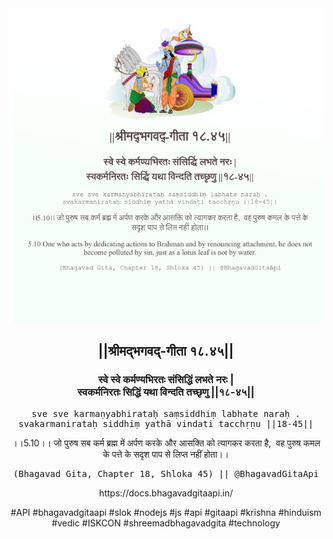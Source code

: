<img src="../../asset/BG_18_45.png"/>
<center><h2>||श्रीमद्‍भगवद्‍-गीता १८.४५||</h2>
<h3>स्वे स्वे कर्मण्यभिरतः संसिद्धिं लभते नरः |<br/>स्वकर्मनिरतः सिद्धिं यथा विन्दति तच्छृणु ||१८-४५||</h3>
<pre>sve sve karmaṇyabhirataḥ saṃsiddhiṃ labhate naraḥ .<br/>svakarmanirataḥ siddhiṃ yathā vindati tacchṛṇu ||18-45||</pre>
<p>।।5.10।। जो पुरुष सब कर्म ब्रह्म में अर्पण करके और आसक्ति को त्यागकर करता है,  वह पुरुष कमल के पत्ते के सदृश पाप से लिप्त नहीं होता।।</p>
<pre>(Bhagavad Gita, Chapter 18, Shloka 45) || @BhagavadGitaApi</pre><p>https://docs.bhagavadgitaapi.in/</p><p>#API #bhagavadgitaapi #slok #nodejs #js #api #gitaapi #krishna #hinduism #vedic #ISKCON #shreemadbhagavadgita #technology</p></center>